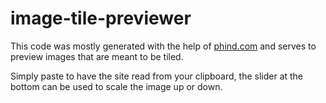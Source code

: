 # image-tile-previewer

This code was mostly generated with the help of [phind.com](https://www.phind.com/agent?cache=clkl73e8l000dl408ksg0jozt) 
and serves to preview images that are meant to be tiled.

Simply paste to have the site read from your clipboard, the slider at the bottom can be used to scale the image up or down.
